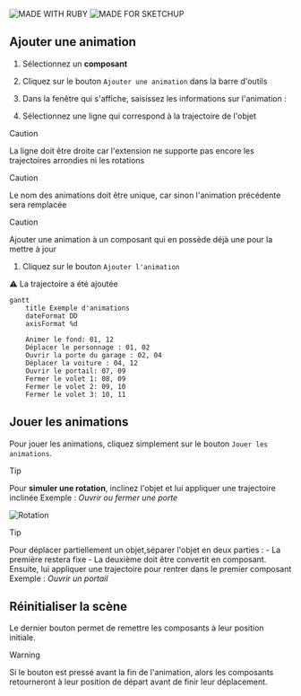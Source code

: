 ![MADE WITH RUBY](https://img.shields.io/badge/MADE_WITH-RUBY-A91401?style=flat)
![MADE FOR SKETCHUP](https://img.shields.io/badge/MADE_FOR-SKETCHUP-D32F2F?style=flat)

## Ajouter une animation

1. Sélectionnez un **composant**

1. Cliquez sur le bouton `Ajouter une animation` dans la barre d'outils

1. Dans la fenêtre qui s'affiche, saisissez les informations sur l'animation :

1. Sélectionnez une ligne qui correspond à la trajectoire de l'objet

> [!CAUTION]
> La ligne doit être droite car l'extension ne supporte pas encore les trajectoires arrondies ni les rotations

> [!CAUTION]
> Le nom des animations doit être unique, car sinon l'animation précédente sera remplacée

> [!CAUTION]
> Ajouter une animation à un composant qui en possède déjà une pour la mettre à jour

1. Cliquez sur le bouton `Ajouter l'animation`

⚠️ La trajectoire a été ajoutée


```mermaid
gantt
	title Exemple d'animations
	dateFormat DD
	axisFormat %d

    Animer le fond: 01, 12
    Déplacer le personnage : 01, 02
    Ouvrir la porte du garage : 02, 04
    Déplacer la voiture : 04, 12
    Ouvrir le portail: 07, 09
    Fermer le volet 1: 08, 09
    Fermer le volet 2: 09, 10
    Fermer le volet 3: 10, 11

```

## Jouer les animations

Pour jouer les animations, cliquez simplement sur le bouton `Jouer les animations`.

> [!TIP]
> Pour **simuler une rotation**, inclinez l'objet et lui appliquer une trajectoire inclinée
> Exemple : _Ouvrir ou fermer une porte_

![Rotation](readme/rotation.gif)

> [!TIP]
> Pour déplacer partiellement un objet,séparer l'objet en deux parties :
	- La première restera fixe
	- La deuxième doit être convertit en composant. Ensuite, lui appliquer une trajectoire pour rentrer dans le premier composant
> Exemple : _Ouvrir un portail_


## Réinitialiser la scène

Le dernier bouton permet de remettre les composants à leur position initiale.

> [!WARNING]
> Si le bouton est pressé avant la fin de l'animation, alors les composants retourneront à leur position de départ avant de finir leur déplacement.
